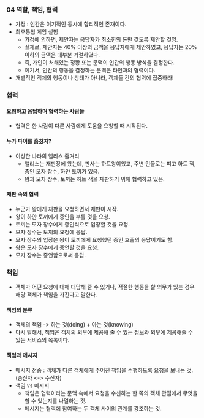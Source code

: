 ### 04 역할, 책임, 협력
-  가정 : 인간은 이기적인 동시에 합리적인 존재이다.
- 최후통첩 게임 실험
  - 가정에 의하면, 제안자는 응답자가 최소한의 돈만 갖도록 제안할 것임.
  - 실제로, 제안자는 40% 이상의 금액을 응답자에게 제안하였고, 응답자는 20% 이하의 금액은 대부분 거절하였다.
  - 즉, 개인이 처해있는 정황 또는 문맥이 인간의 행동 방식을 결정한다.
  - 여기서, 인간의 행동을 결정하는 문맥은 타인과의 협력이다.
- 개별적인 객체의 행동이나 상태가 아니라, 객체들 간의 협력에 집중하라!

### 협력
#### 요청하고 응답하며 협력하는 사람들
- 협력은 한 사람이 다른 사람에게 도움을 요청할 때 시작된다.

#### 누가 파이를 훔쳤지?
- 이상한 나라의 앨리스 줄거리
  - 앨리스는 재판장에 왔는데, 판사는 하트왕이었고, 주변 인물로는 피고 하트 잭, 증인 모자 장수, 하얀 토끼가 있음.
  - 왕과 모자 장수, 토끼는 하트 잭을 재판하기 위해 협력하고 있음.

#### 재판 속의 협력
- 누군가 왕에게 재판을 요청하면서 재판이 시작.
- 왕이 하얀 토끼에게 증인을 부를 것을 요청.
- 토끼는 모자 장수에게 증인석으로 입장할 것을 요청.
- 모자 장수는 토끼의 요청에 응답.
- 모자 장수의 입장은 왕이 토끼에게 요청했던 증인 호출의 응답이기도 함.
- 왕은 모자 장수에게 증언할 것을 요청.
- 모자 장수는 증언함으로써 응답.

### 책임
- 객체가 어떤 요청에 대해 대답해 줄 수 있거나, 적절한 행동을 할 의무가 있는 경우 해당 객체가 책임을 가진다고 말한다.

#### 책임의 분류
- 객체의 책임 -> 하는 것(doing) + 아는 것(knowing)
- 다시 말해서, 책임은 객체의 외부에 제공해 줄 수 있는 정보와 외부에 제공해줄 수 있는 서비스의 목록이다.

#### 책임과 메시지
- 메시지 전송 : 객체가 다른 객체에게 주어진 책임을 수행하도록 요청을 보내는 것. (송신자 <-> 수신자)
- 책임 vs 메시지
  - 책임은 협력이라는 문맥 속에서 요청을 수신하는 한 쪽의 객체 관점에서 무엇을 할 수 있는지를 나열하는 것.
  - 메시지는 협력에 참여하는 두 객체 사이의 관계를 강조하는 것.

### 

